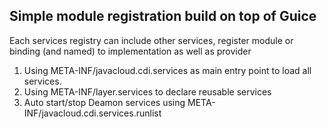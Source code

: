## Simple module registration build on top of Guice

Each services registry can include other services, register module or binding (and named) to implementation as well as provider

1. Using META-INF/javacloud.cdi.services as main entry point to load all services.
2. Using META-INF/layer.services to declare reusable services
3. Auto start/stop Deamon services using META-INF/javacloud.cdi.services.runlist